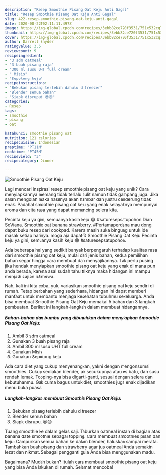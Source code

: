 ```yaml
---
description: "Resep Smoothie Pisang Oat Keju Anti Gagal"
title: "Resep Smoothie Pisang Oat Keju Anti Gagal"
slug: 422-resep-smoothie-pisang-oat-keju-anti-gagal
date: 2020-08-22T02:11:11.497Z
image: https://img-global.cpcdn.com/recipes/3ebb82ce720f3531/751x532cq70/smoothie-pisang-oat-keju-foto-resep-utama.jpg
thumbnail: https://img-global.cpcdn.com/recipes/3ebb82ce720f3531/751x532cq70/smoothie-pisang-oat-keju-foto-resep-utama.jpg
cover: https://img-global.cpcdn.com/recipes/3ebb82ce720f3531/751x532cq70/smoothie-pisang-oat-keju-foto-resep-utama.jpg
author: Darrell Snyder
ratingvalue: 3.5
reviewcount: 9
recipeingredient:
- "3 sdm oatmeal"
- "3 buah pisang raja"
- "300 ml susu UHT full cream"
- " Misis"
- "Sepotong keju"
recipeinstructions:
- "Bekukan pisang terlebih dahulu d freezer"
- "Blender semua bahan"
- "Siapk disruput 😍😍"
categories:
- Resep
tags:
- smoothie
- pisang
- oat

katakunci: smoothie pisang oat 
nutrition: 121 calories
recipecuisine: Indonesian
preptime: "PT11M"
cooktime: "PT45M"
recipeyield: "3"
recipecategory: Dinner

---
```



![Smoothie Pisang Oat Keju](https://img-global.cpcdn.com/recipes/3ebb82ce720f3531/751x532cq70/smoothie-pisang-oat-keju-foto-resep-utama.jpg)

Lagi mencari inspirasi resep smoothie pisang oat keju yang unik? Cara menyiapkannya memang tidak terlalu sulit namun tidak gampang juga. Jika salah mengolah maka hasilnya akan hambar dan justru cenderung tidak enak. Padahal smoothie pisang oat keju yang enak selayaknya mempunyai aroma dan cita rasa yang dapat memancing selera kita.

Pecinta keju ya gini, semuanya kasih keju 😂 #saturesepsatupohon Dian SoViana. Smoothie oat banana strawberry. #Pertamaperdana mau dong dapat buku resep dari cookpad. Karena masih suka bingung untuk ide masak setiap harinya. moga aja dapat😘 Smoothie Pisang Oat Keju Pecinta keju ya gini, semuanya kasih keju 😂 #saturesepsatupohon.

Ada beberapa hal yang sedikit banyak berpengaruh terhadap kualitas rasa dari smoothie pisang oat keju, mulai dari jenis bahan, kedua pemilihan bahan segar hingga cara membuat dan menyajikannya. Tak perlu pusing jika hendak menyiapkan smoothie pisang oat keju yang enak di mana pun anda berada, karena asal sudah tahu triknya maka hidangan ini mampu menjadi sajian istimewa.


Nah, kali ini kita coba, yuk, variasikan smoothie pisang oat keju sendiri di rumah. Tetap berbahan yang sederhana, hidangan ini dapat memberi manfaat untuk membantu menjaga kesehatan tubuhmu sekeluarga. Anda bisa membuat Smoothie Pisang Oat Keju memakai 5 bahan dan 3 langkah pembuatan. Berikut ini langkah-langkah dalam membuat hidangannya.

<!--inarticleads1-->

##### Bahan-bahan dan bumbu yang dibutuhkan dalam menyiapkan Smoothie Pisang Oat Keju:

1. Ambil 3 sdm oatmeal
1. Gunakan 3 buah pisang raja
1. Ambil 300 ml susu UHT full cream
1. Gunakan  Misis
1. Gunakan Sepotong keju


Ada cara diet yang cukup menyenangkan, yakni dengan mengonsumsi smoothies. Cukup sediakan blender, air secukupnya atau es batu, dan susu rendah lemak. Topping-nya bisa diganti-ganti, sesuai dengan selera dan kebutuhanmu. Gak cuma bagus untuk diet, smoothies juga enak dijadikan menu buka puasa. 

<!--inarticleads2-->

##### Langkah-langkah membuat Smoothie Pisang Oat Keju:

1. Bekukan pisang terlebih dahulu d freezer
1. Blender semua bahan
1. Siapk disruput 😍😍


Tuang smoothie ke dalam gelas saji. Taburkan oatmeal instan di bagian atas banana date smoothie sebagai topping. Cara membuat smoothies pisan dan keju: Campurkan semua bahan ke dalam blender, haluskan sampai merata. Tambahkan buah pisang dan strawberry agar jus oatmeal Anda semakin lezat dan nikmat. Sebagai pengganti gula Anda bisa menggunakan madu. 

Bagaimana? Mudah bukan? Itulah cara membuat smoothie pisang oat keju yang bisa Anda lakukan di rumah. Selamat mencoba!
